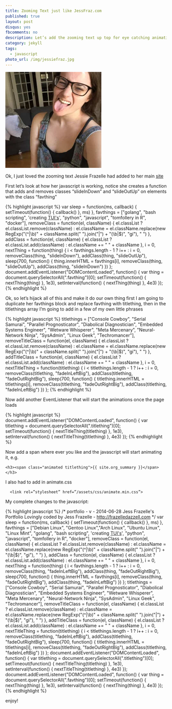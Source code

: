 ```yaml
---
title: Zooming Text just like JessFraz.com
published: true
layout: post
disqus: yes
fbcomments: no
description: Let’s add the zooming text up top for eye catching animation on our main index page
category: jekyll
tags: 
  - javascript
photo_url: /img/jessiefraz.jpg
---
```


![](/img/jessiefraz.jpg)

Ok, I just loved the zooming text Jessie Frazelle had added to her main [site](https://jessfraz.com/)

First let’s look at how her javascript is working, notice she creates a function that adds and removes classes “slideInDown” and “slideOutUp” on elements with the class “favthing”

{% highlight javascript %}
      var sleep = function(ms, callback) {
              setTimeout(function() {
                  callback()
              }, ms)
          },
          favthings = ["golang", "bash scripting", 'creating <a href="http://en.wikipedia.org/wiki/Text-based_user_interface" target="_blank">TUI\'s</a>', "python", "javascript", "tomfollery in R", "docker"],
          removeClass = function(el, className) {
              el.classList ? el.classList.remove(className) : el.className = el.className.replace(new RegExp("(^|\\b)" + className.split(" ").join("|") + "(\\b|$)", "gi"), " ")
          },
          addClass = function(el, className) {
              el.classList ? el.classList.add(className) : el.className += " " + className
          },
          i = 0,
          nextThing = function(thing) {
              i < favthings.length - 1 ? i++ : i = 0, removeClass(thing, "slideInDown"), addClass(thing, "slideOutUp"), sleep(700, function() {
                  thing.innerHTML = favthings[i], removeClass(thing, "slideOutUp"), addClass(thing, "slideInDown")
              })
          };
      document.addEventListener("DOMContentLoaded", function() {
          var thing = document.querySelectorAll(".favthing")[0];
          setTimeout(function() {
              nextThing(thing)
          }, 1e3), setInterval(function() {
              nextThing(thing)
          }, 4e3)
      });
{% endhighlight %}

Ok, so let’s hijack all of this and make it do our own thing first I am going to duplicate her favthings block and replace favthing with titlething, then in the titlethings array I’m going to add in a few of my own little phrases

{% highlight javascript %}
          titlethings = ["Console Cowboy", "Serial Samurai", "Parallel Prognosticator", "Diabolical Diagnostician", "Embedded Systems Engineer", "Wetware Whisperer", "Meta Mercenary", "Neural-Network Ninja", "SysAdmin", "Linux Geek", "Techromancer"],
          removeTitleClass = function(el, className) {
              el.classList ? el.classList.remove(className) : el.className = el.className.replace(new RegExp("(^|\\b)" + className.split(" ").join("|") + "(\\b|$)", "gi"), " ")
          },
          addTitleClass = function(el, className) {
              el.classList ? el.classList.add(className) : el.className += " " + className
          },
          i = 0,
          nextTitleThing = function(titlething) {
              i < titlethings.length - 1 ? i++ : i = 0, removeClass(titlething, "fadeInLeftBig"), addClass(titlething, "fadeOutRightBig"), sleep(700, function() {
                  titlething.innerHTML = titlethings[i], removeClass(titlething, "fadeOutRightBig"), addClass(titlething, "fadeInLeftBig")
              })
          };
{% endhighlight %}

Now add another EventListener that will start the animations once the page loads

{% highlight javascript %}
      document.addEventListener("DOMContentLoaded", function() {
          var titlething = document.querySelectorAll(".titlething")[0];
          setTimeout(function() {
              nextTitleThing(titlething)
          }, 1e3), setInterval(function() {
              nextTitleThing(titlething)
          }, 4e3)
      });
{% endhighlight %}

Now add a span where ever you like and the javascript will start animating it, e.g.

    <h3><span class="animated titlething">{{ site.org_summary }}</span></h3>

I also had to add in animate.css

      <link rel=”stylesheet” href=”/assets/css/animate.min.css”>

My complete changes to the javascript:

{% highlight javascript %}
      /*
      portfolio - v - 2014-06-28
      Jess Frazelle's Portfolio
      Lovingly coded by Jess Frazelle  - http://frazelledazzell.com
      */
      var sleep = function(ms, callback) {
              setTimeout(function() {
                  callback()
              }, ms)
          },
          favthings = ["Debian Linux", "Gentoo Linux","Arch Linux", "Ubuntu Linux", "Linux Mint", "golang", "bash scripting", 'creating <a href="http://en.wikipedia.org/wiki/Text-based_user_interface" target="_blank">TUI\'s</a>', "python", "javascript", "tomfollery in R", "docker"],
          removeClass = function(el, className) {
              el.classList ? el.classList.remove(className) : el.className = el.className.replace(new RegExp("(^|\\b)" + className.split(" ").join("|") + "(\\b|$)", "gi"), " ")
          },
          addClass = function(el, className) {
              el.classList ? el.classList.add(className) : el.className += " " + className
          },
          i = 0,
          nextThing = function(thing) {
              i < favthings.length - 1 ? i++ : i = 0, removeClass(thing, "fadeInLeftBig"), addClass(thing, "fadeOutRightBig"), sleep(700, function() {
                  thing.innerHTML = favthings[i], removeClass(thing, "fadeOutRightBig"), addClass(thing, "fadeInLeftBig")
              })
          };
          titlethings = ["Console Cowboy", "Serial Samurai", "Parallel Prognosticator", "Diabolical Diagnostician", "Embedded Systems Engineer", "Wetware Whisperer", "Meta Mercenary", "Neural-Network Ninja", "SysAdmin", "Linux Geek", "Techromancer"],
          removeTitleClass = function(el, className) {
              el.classList ? el.classList.remove(className) : el.className = el.className.replace(new RegExp("(^|\\b)" + className.split(" ").join("|") + "(\\b|$)", "gi"), " ")
          },
          addTitleClass = function(el, className) {
              el.classList ? el.classList.add(className) : el.className += " " + className
          },
          i = 0,
          nextTitleThing = function(titlething) {
              i < titlethings.length - 1 ? i++ : i = 0, removeClass(titlething, "fadeInLeftBig"), addClass(titlething, "fadeOutRightBig"), sleep(700, function() {
                  titlething.innerHTML = titlethings[i], removeClass(titlething, "fadeOutRightBig"), addClass(titlething, "fadeInLeftBig")
              })
          };
      document.addEventListener("DOMContentLoaded", function() {
          var titlething = document.querySelectorAll(".titlething")[0];
          setTimeout(function() {
              nextTitleThing(titlething)
          }, 1e3), setInterval(function() {
              nextTitleThing(titlething)
          }, 4e3)
      });
      document.addEventListener("DOMContentLoaded", function() {
          var thing = document.querySelectorAll(".favthing")[0];
          setTimeout(function() {
              nextThing(thing)
          }, 1e3), setInterval(function() {
              nextThing(thing)
          }, 4e3)
      });
{% endhighlight %}

enjoy!
